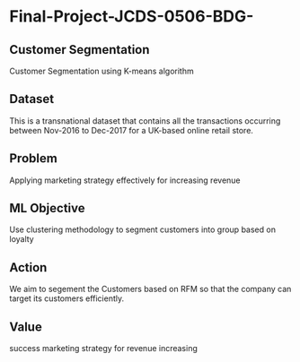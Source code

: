 # Final-Project-JCDS-0506-BDG-

## Customer Segmentation 
Customer Segmentation using K-means algorithm


## Dataset
This is a transnational dataset that contains all the transactions occurring between Nov-2016 to Dec-2017 for a UK-based online retail store.


## Problem 
Applying marketing strategy effectively for increasing revenue

## ML Objective 
Use clustering methodology to segment customers into group based on loyalty

## Action
We aim to segement the Customers based on RFM so that the company can target its customers efficiently.

## Value
success marketing strategy for revenue increasing
